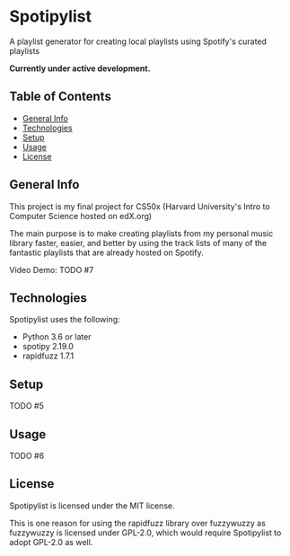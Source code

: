 # Spotipylist
A playlist generator for creating local playlists using Spotify's curated playlists

**Currently under active development.**

## Table of Contents
- [General Info](#General-Info)
- [Technologies](#Technologies)
- [Setup](#Setup)
- [Usage](#Usage)
- [License](#License)

## General Info
This project is my final project for CS50x (Harvard University's Intro to Computer Science hosted on edX.org)

The main purpose is to make creating playlists from my personal music library faster, easier, and better by using the track lists of many of the fantastic playlists that are already hosted on Spotify.

Video Demo: TODO #7

## Technologies
Spotipylist uses the following:
- Python 3.6 or later
- spotipy 2.19.0
- rapidfuzz 1.7.1

## Setup
TODO #5

## Usage
TODO #6

## License
Spotipylist is licensed under the MIT license. 

This is one reason for using the rapidfuzz library over fuzzywuzzy as fuzzywuzzy is licensed under GPL-2.0, which would require Spotipylist to adopt GPL-2.0 as well.